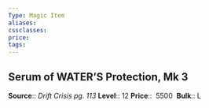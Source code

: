 ```yaml
---
Type: Magic Item
aliases:
cssclasses:
price: 
tags:
---
```

## Serum of WATER’S Protection, Mk 3

**Source**:: _Drift Crisis pg. 113_
**Level**:: 12
**Price**::  5500 
**Bulk**:: L